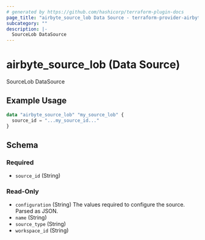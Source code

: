 ```yaml
---
# generated by https://github.com/hashicorp/terraform-plugin-docs
page_title: "airbyte_source_lob Data Source - terraform-provider-airbyte"
subcategory: ""
description: |-
  SourceLob DataSource
---
```


# airbyte_source_lob (Data Source)

SourceLob DataSource

## Example Usage

```terraform
data "airbyte_source_lob" "my_source_lob" {
  source_id = "...my_source_id..."
}
```

<!-- schema generated by tfplugindocs -->
## Schema

### Required

- `source_id` (String)

### Read-Only

- `configuration` (String) The values required to configure the source. Parsed as JSON.
- `name` (String)
- `source_type` (String)
- `workspace_id` (String)
